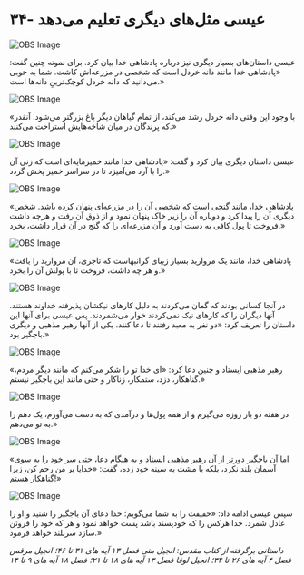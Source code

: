 # ۳۴- عیسی مثل‌های دیگری تعلیم می‌دهد

![OBS Image](https://cdn.door43.org/obs/jpg/360px/obs-en-34-01.jpg)

عیسی داستان‌های بسیار دیگری نیز درباره پادشاهی خدا بیان کرد. برای نمونه چنین گفت: «پادشاهی خدا مانند دانه خردل است که شخصی در مزرعه‌اش کاشت. شما به خوبی می‌دانید که دانه خردل کوچک‌ترینِ دانه‌ها است.»

![OBS Image](https://cdn.door43.org/obs/jpg/360px/obs-en-34-02.jpg)

«با وجود این وقتی دانه خردل رشد می‌کند، از تمام گیاهان دیگر باغ بزرگتر می‌شود. آنقدر که پرندگان در میان شاخه‌هایش استراحت می‌کنند.»

![OBS Image](https://cdn.door43.org/obs/jpg/360px/obs-en-34-03.jpg)

عیسی داستان دیگری بیان کرد و گفت: «پادشاهی خدا مانند خمیرمایه‌ای است که زنی آن را با آرد می‌آمیزد تا در سراسر خمیر پخش گردد.»

![OBS Image](https://cdn.door43.org/obs/jpg/360px/obs-en-34-04.jpg)

«پادشاهی خدا، مانند گنجی است که شخصی آن را در مزرعه‌ای پنهان کرده باشد. شخص دیگری آن را پیدا کرد و دوباره آن را زیر خاک پنهان نمود و از ذوق آن رفت و هرچه داشت فروخت تا پول کافی به دست آورد و آن مزرعه‌ای را که گنج در آن قرار داشت، بخرد.»

![OBS Image](https://cdn.door43.org/obs/jpg/360px/obs-en-34-05.jpg)

«پادشاهی خدا، مانند یک مروارید بسیار زیبای گرانبهاست که تاجری، آن مروارید را یافت و هر چه داشت، فروخت تا با پولش آن را بخرد.»

![OBS Image](https://cdn.door43.org/obs/jpg/360px/obs-en-34-06.jpg)

در آنجا کسانی بودند که گمان می‌کردند به دلیل کارهای نیکشان پذیرفته خداوند هستند. آنها دیگران را که کارهای نیک نمی‌کردند خوار می‌شمردند. پس عیسی برای آنها این داستان را تعریف کرد: «دو نفر به معبد رفتند تا دعا کنند. یکی از آنها رهبر مذهبی و دیگری باجگیر بود.»

![OBS Image](https://cdn.door43.org/obs/jpg/360px/obs-en-34-07.jpg)

«رهبر مذهبی ایستاد و چنین دعا کرد: «ای خدا تو را شکر می‌کنم که مانند دیگر مردم، گناهکار، دزد، ستمکار، زناکار و حتی مانند این باجگیر نیستم.»

![OBS Image](https://cdn.door43.org/obs/jpg/360px/obs-en-34-08.jpg)

در هفته دو بار روزه می‌گیرم و از همه پول‌ها و درآمدی که به دست می‌آورم، یک دهم را به تو می‌دهم.»

![OBS Image](https://cdn.door43.org/obs/jpg/360px/obs-en-34-09.jpg)

«اما آن باجگیر دورتر از آن رهبر مذهبی ایستاد و به هنگام دعا، حتی سر خود را به سوی آسمان بلند نکرد، بلکه  با مشت به سینه خود زده، گفت: «خدایا بر من رحم کن، زیرا گناهکار هستم!»

![OBS Image](https://cdn.door43.org/obs/jpg/360px/obs-en-34-10.jpg)

سپس عیسی ادامه داد: «حقیقت را به شما می‌گویم؛ خدا دعای آن باجگیر را شنید و او را عادل شمرد. خدا هرکس را که خودپسند باشد پست خواهد نمود و هر که خود را فروتن سازد سربلند خواهد فرمود.»

_داستانی برگرفته از کتاب مقدس: انجیل متی فصل ۱۳ آیه های ۳۱ تا ۴۶؛ انجیل مرقس فصل ۴ آیه های ۲۶ تا ۳۴؛ انجیل لوقا فصل ۱۳ آیه های ۱۸ تا ۲۱؛ فصل ۱۸ آیه های ۹ تا ۱۴_
